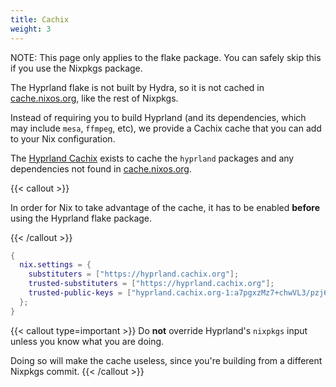 ```yaml
---
title: Cachix
weight: 3
---
```


NOTE: This page only applies to the flake package. You can safely skip this if
you use the Nixpkgs package.

The Hyprland flake is not built by Hydra, so it is not cached in
[cache.nixos.org], like the rest of Nixpkgs.

Instead of requiring you to build Hyprland (and its dependencies, which may
include `mesa`, `ffmpeg`, etc), we provide a Cachix cache that you can add to
your Nix configuration.

The [Hyprland Cachix](https://app.cachix.org/cache/hyprland) exists to cache the
`hyprland` packages and any dependencies not found in [cache.nixos.org].

{{< callout >}}

In order for Nix to take advantage of the cache, it has to be enabled **before**
using the Hyprland flake package.

{{< /callout >}}

```nix {filename="configuration.nix"}
{
  nix.settings = {
    substituters = ["https://hyprland.cachix.org"];
    trusted-substituters = ["https://hyprland.cachix.org"];
    trusted-public-keys = ["hyprland.cachix.org-1:a7pgxzMz7+chwVL3/pzj6jIBMioiJM7ypFP8PwtkuGc="];
  };
}
```

{{< callout type=important >}} Do **not** override Hyprland's `nixpkgs` input
unless you know what you are doing.

Doing so will make the cache useless, since you're building from a different
Nixpkgs commit. {{< /callout >}}

[cache.nixos.org]: https://cache.nixos.org
